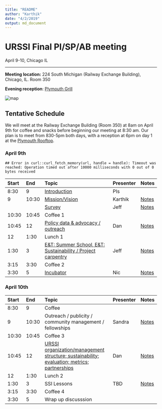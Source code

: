 ```yaml
---
title: "README"
author: "Karthik"
date: "4/2/2019"
output: md_document
---
```




# URSSI Final PI/SP/AB meeting

April 9-10, Chicago IL

---


**Meeting location:** 224 South Michigan (Railway Exchange Building), Chicago, IL. Room 350

**Evening reception**: [Plymouth Grill](http://plymouthgrill.com/rooftop-bar-grill/)




![map](https://i.imgur.com/FbPJkqp.png)

## Tentative Schedule

We will meet at the Railway Exchange Building (Room 350) at 8am on April 9th for
coffee and snacks before beginning our meeting at 8:30 am. Our plan is
to meet from 830-5pm both days, with a reception at 6pm on day 1 at the [Plymouth Rooftop](http://plymouthgrill.com/rooftop-bar-grill/).



### April 9th


```
## Error in curl::curl_fetch_memory(url, handle = handle): Timeout was reached: Operation timed out after 10000 milliseconds with 0 out of 0 bytes received
```



|Start |End   |Topic                                                                                                                                               |Presenter |Notes                                                                                                     |
|:-----|:-----|:---------------------------------------------------------------------------------------------------------------------------------------------------|:---------|:---------------------------------------------------------------------------------------------------------|
|8:30  |9     |[Introduction](http://inundata.org/talks/urssi_final/#/)                                                                                            |PIs       |                                                                                                          |
|9     |10:30 |[Mission/Vision](https://docs.google.com/document/d/1p5oKE-ke-ov0dBCk8xu8m13O-qWRrZVVlMHjKvjPgqM/edit?usp=sharing)                                  |Karthik   |[Notes](https://docs.google.com/document/d/1vQsQvp5MzD9l0zNel7QODKDXsH9lAdRFvGPHRntH5Ik/edit?usp=sharing) |
|      |      |[Survey](https://github.com/si2-urssi/final_workshop/blob/master/slides/SurveyResults.pdf)                                                          |Jeff      |[Notes](https://docs.google.com/document/d/1IVoxC-SRnoqVh1ZHk7XUss7G22SLAoxLT5d73rjdqj8/edit)             |
|10:30 |10:45 |Coffee 1                                                                                                                                            |          |                                                                                                          |
|10:45 |12    |[Policy data & advocacy / outreach](https://github.com/si2-urssi/final_workshop/blob/master/slides/URSSI-policy.pdf)                                |Dan       |[Notes](https://docs.google.com/document/d/10KdXBCWoCx8zC_WKbTL4CShNQc__mLbpuono2WE6lM4/edit)             |
|12    |1:30  |Lunch 1                                                                                                                                             |          |                                                                                                          |
|1:30  |3     |[E&T: Summer School, E&T: Sustainability / Project carpentry](https://docs.google.com/document/d/1YRA8SOs1AAIxU_A26SiGN4iSJYx6JqFXAVsNZlaZVwA/edit) |Jeff      |[Notes](https://docs.google.com/document/d/1K6S59HKbsO2FvQgtE9pvaIbV8jizvfJ6jrVYqTFvouY/edit?usp=sharing) |
|3:15  |3:30  |Coffee 2                                                                                                                                            |          |                                                                                                          |
|3:30  |5     |[Incubator](https://drive.google.com/open?id=1JYnmQubyQ1VzTCynLOfz4-ppWeFqYhHw)                                                                     |Nic       |[Notes](https://docs.google.com/document/d/15ODnsZtydumvAipQxlHJ-A6d5qWR3h38Yi1KC-1bPiQ/edit)             |

### April 10th


|Start |End   |Topic                                                                                                                                                                                   |Presenter |Notes                                                                                                     |
|:-----|:-----|:---------------------------------------------------------------------------------------------------------------------------------------------------------------------------------------|:---------|:---------------------------------------------------------------------------------------------------------|
|8:30  |9     |Coffee                                                                                                                                                                                  |          |                                                                                                          |
|9     |10:30 |Outreach / publicity / community management / fellowships                                                                                                                               |Sandra    |[Notes](https://docs.google.com/document/d/1S07EYBn2hXgW3tVTXpwZyJH2Le9KNiErDTon5c8_Wiw/edit)             |
|10:30 |10:45 |Coffee 3                                                                                                                                                                                |          |                                                                                                          |
|10:45 |12    |[URSSI organization/management structure; sustainability; evaluation; metrics; partnerships](https://github.com/si2-urssi/final_workshop/blob/master/slides/URSSI-strawhorse%2B%2B.pdf) |Dan       |[Notes](https://docs.google.com/document/d/1X_6W7QMkggI8RkFcyWk9T4y4EJY730k3DbEk2uqIu2M/edit)             |
|12    |1:30  |Lunch 2                                                                                                                                                                                 |          |                                                                                                          |
|1:30  |3     |SSI Lessons                                                                                                                                                                             |TBD       |[Notes](https://docs.google.com/document/d/1YxwOMuoqhePu5M9I6IMweZMDeQ0WDNRTmBFam8rEsA4/edit?usp=sharing) |
|3:15  |3:30  |Coffee 4                                                                                                                                                                                |          |                                                                                                          |
|3:30  |5     |Wrap up discusssion                                                                                                                                                                     |          |                                                                                                          |

